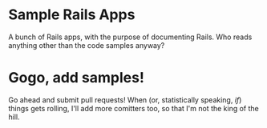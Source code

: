 # Sample Rails Apps

A bunch of Rails apps, with the purpose of documenting Rails. Who reads anything other than the code samples anyway?

# Gogo, add samples!

Go ahead and submit pull requests! When (or, statistically speaking, _if_) things gets rolling, I'll add more comitters too, so that I'm not the king of the hill.